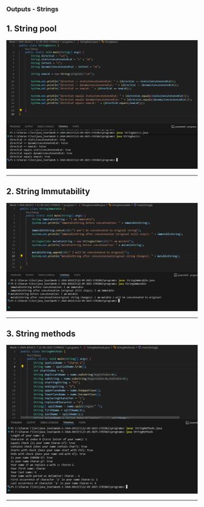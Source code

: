 ### Outputs - Strings

## 1. String pool

![string pool output](/Week-1-JAVA-BASICS/22-09-2025-STRINGS/outputs/images/string%20pool.png)

---

## 2. String Immutability

![string immutability output](/Week-1-JAVA-BASICS/22-09-2025-STRINGS/outputs/images/string%20mutability.png)

---

## 3. String methods

![string methods output](/Week-1-JAVA-BASICS/22-09-2025-STRINGS/outputs/images/string%20methods.png)

---

